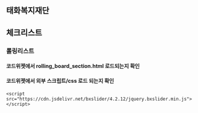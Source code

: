 ## 태화복지재단 

## 체크리스트
### 롤링리스트
#### 코드위젯에서 rolling_board_section.html 로드되는지 확인
#### 코드위젯에서 외부 스크립트/css 로드 되는지 확인
```
<script src="https://cdn.jsdelivr.net/bxslider/4.2.12/jquery.bxslider.min.js"></script>
```